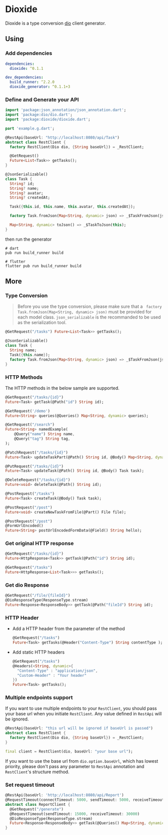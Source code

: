 # Dioxide

Dioxide is a type conversion [dio](https://github.com/flutterchina/dio/) client generator.

## Using

### Add dependencies

```yaml
dependencies:
  dioxide: ^0.1.1

dev_dependencies:
  build_runner: ^2.2.0
  dioxide_generator: ^0.1.1+3
```

### Define and Generate your API

```dart
import 'package:json_annotation/json_annotation.dart';
import 'package:dio/dio.dart';
import 'package:dioxide/dioxide.dart';

part 'example.g.dart';

@RestApi(baseUrl: "http://localhost:8080/api/Task")
abstract class RestClient {
  factory RestClient(Dio dio, {String baseUrl}) = _RestClient;

  @GetRequest()
  Future<List<Task>> getTasks();
}

@JsonSerializable()
class Task {
  String? id;
  String? name;
  String? avatar;
  String? createdAt;

  Task({this.id, this.name, this.avatar, this.createdAt});

  factory Task.fromJson(Map<String, dynamic> json) => _$TaskFromJson(json);

  Map<String, dynamic> toJson() => _$TaskToJson(this);
}
```

then run the generator

```shell
# dart
pub run build_runner build

# flutter
flutter pub run build_runner build
```

## More

### Type Conversion

> Before you use the type conversion, please make sure that a ` factory Task.fromJson(Map<String, dynamic> json)` must be provided for each model class. `json_serializable` is the recommanded to be used as the serialization tool.

```dart
@GetRequest("/tasks") Future<List<Task>> getTasks();

@JsonSerializable()
class Task {
  String name;
  Task({this.name});
  factory Task.fromJson(Map<String, dynamic> json) => _$TaskFromJson(json);
}
```

### HTTP Methods

The HTTP methods in the below sample are supported.

```dart
@GetRequest("/tasks/{id}")
Future<Task> getTask(@Path("id") String id);

@GetRequest('/demo')
Future<String> queries(@Queries() Map<String, dynamic> queries);

@GetRequest("/search")
Future<String> namedExample(
    @Query("name") String name,
    @Query("tag") String tag,
);

@PatchRequest("/tasks/{id}")
Future<Task> updateTaskPart(@Path() String id, @Body() Map<String, dynamic> map);

@PutRequest("/tasks/{id}")
Future<Task> updateTask(@Path() String id, @Body() Task task);

@DeleteRequest("/tasks/{id}")
Future<void> deleteTask(@Path() String id);

@PostRequest("/tasks")
Future<Task> createTask(@Body() Task task);

@PostRequest("/post")
Future<void> createNewTaskFromFile(@Part() File file);

@PostRequest("/post")
@FormUrlEncoded()
Future<String> postUrlEncodedFormData(@Field() String hello);
```

### Get original HTTP response

```dart
@GetRequest("/tasks/{id}")
Future<HttpResponse<Task>> getTask(@Path("id") String id);

@GetRequest("/tasks")
Future<HttpResponse<List<Task>>> getTasks();
```

### Get dio Response

```dart
@GetRequest("/file/{fileId}")
@DioResponseType(ResponseType.stream)
Future<Response<ResponseBody>> getTask(@Path("fileId") String id);
```

### HTTP Header

* Add a HTTP header from the parameter of the method

  ```dart
  @GetRequest("/tasks")
  Future<Task> getTasks(@Header("Content-Type") String contentType );
  ```

* Add static HTTP headers

  ```dart
  @GetRequest("/tasks")
  @Headers(<String, dynamic>{
  	"Content-Type" : "application/json",
  	"Custom-Header" : "Your header"
  })
  Future<Task> getTasks();
  ```

### Multiple endpoints support

If you want to use multiple endpoints to your `RestClient`, you should pass your base url when you initiate `RestClient`. Any value defined in `RestApi` will be ignored.

```dart
@RestApi(baseUrl: "this url will be ignored if baseUrl is passed")
abstract class RestClient {
  factory RestClient(Dio dio, {String baseUrl}) = _RestClient;
}

final client = RestClient(dio, baseUrl: "your base url");
```

If you want to use the base url from `dio.option.baseUrl`, which has lowest priority, please don't pass any parameter to `RestApi` annotation and `RestClient`'s structure method. 

### Set request timeout

```dart
@RestApi(baseUrl: 'http://localhost:8080/api/Report')
@RequestTimeout(connectTimeout: 5000, sendTimeout: 5000, receiveTimeout: 5000)
abstract class ReportClient {
  @GetRequest("/generate")
  @RequestTimeout(sendTimeout: 15000, receiveTimeout: 30000)
  @DioResponseType(ResponseType.stream)
  Future<Response<ResponseBody>> getTask(@Queries() Map<String, dynamic> queries);
}
```
